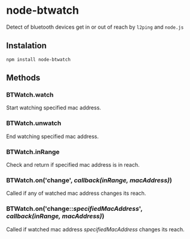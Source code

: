 # node-btwatch
Detect of bluetooth devices get in or out of reach by `l2ping` and `node.js`
## Instalation
`npm install node-btwatch`
## Methods
### BTWatch.watch
Start watching specified mac address.
### BTWatch.unwatch
End watching specified mac address.
### BTWatch.inRange
Check and return if specified mac address is in reach.
### BTWatch.on('change', *callback(inRange, macAddress)*)
Called if any of watched mac address changes its reach.
### BTWatch.on('change::*specifiedMacAddress*', *callback(inRange, macAddress)*)
Called if watched mac address *specifiedMacAddress* changes its reach.
